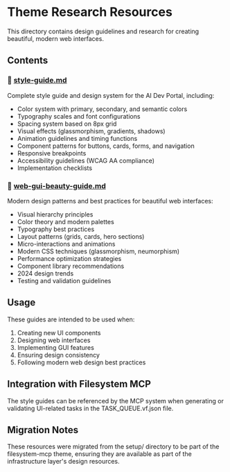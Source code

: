 # Theme Research Resources

This directory contains design guidelines and research for creating beautiful, modern web interfaces.

## Contents

### 📐 [style-guide.md](style-guide.md)
Complete style guide and design system for the AI Dev Portal, including:
- Color system with primary, secondary, and semantic colors
- Typography scales and font configurations
- Spacing system based on 8px grid
- Visual effects (glassmorphism, gradients, shadows)
- Animation guidelines and timing functions
- Component patterns for buttons, cards, forms, and navigation
- Responsive breakpoints
- Accessibility guidelines (WCAG AA compliance)
- Implementation checklists

### 🎨 [web-gui-beauty-guide.md](web-gui-beauty-guide.md)
Modern design patterns and best practices for beautiful web interfaces:
- Visual hierarchy principles
- Color theory and modern palettes
- Typography best practices
- Layout patterns (grids, cards, hero sections)
- Micro-interactions and animations
- Modern CSS techniques (glassmorphism, neumorphism)
- Performance optimization strategies
- Component library recommendations
- 2024 design trends
- Testing and validation guidelines

## Usage

These guides are intended to be used when:
1. Creating new UI components
2. Designing web interfaces
3. Implementing GUI features
4. Ensuring design consistency
5. Following modern web design best practices

## Integration with Filesystem MCP

The style guides can be referenced by the MCP system when generating or validating UI-related tasks in the TASK_QUEUE.vf.json file.

## Migration Notes

These resources were migrated from the setup/ directory to be part of the filesystem-mcp theme, ensuring they are available as part of the infrastructure layer's design resources.